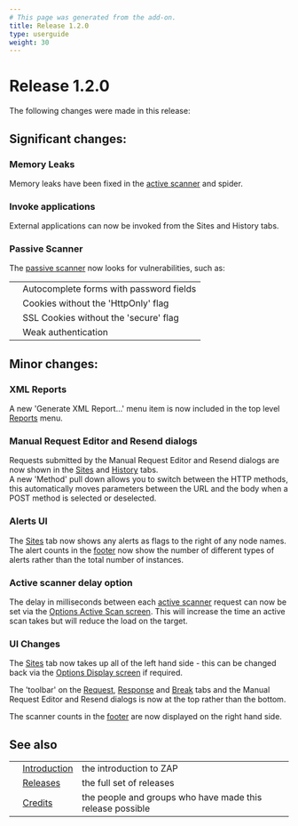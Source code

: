 ```yaml
---
# This page was generated from the add-on.
title: Release 1.2.0
type: userguide
weight: 30
---
```


# Release 1.2.0

The following changes were made in this release:

## Significant changes:

### Memory Leaks

Memory leaks have been fixed in the [active scanner](/docs/desktop/start/features/ascan/) and spider.

### Invoke applications

External applications can now be invoked from the Sites and History tabs.

### Passive Scanner

The [passive scanner](/docs/desktop/start/features/pscan/) now looks for vulnerabilities, such as:

|   |                                         |
|---|-----------------------------------------|
|   | Autocomplete forms with password fields |
|   | Cookies without the 'HttpOnly' flag     |
|   | SSL Cookies without the 'secure' flag   |
|   | Weak authentication                     |

## Minor changes:

### XML Reports

A new 'Generate XML Report...' menu item is now included in the top level [Reports](/docs/desktop/ui/tlmenu/report/) menu.

### Manual Request Editor and Resend dialogs

Requests submitted by the Manual Request Editor and Resend dialogs are now shown in the [Sites](/docs/desktop/ui/tabs/sites/) and [History](/docs/desktop/ui/tabs/history/) tabs.  
A new 'Method' pull down allows you to switch between the HTTP methods, this automatically moves parameters between the URL and the body when a POST method is selected or deselected.

### Alerts UI

The [Sites](/docs/desktop/ui/tabs/sites/) tab now shows any alerts as flags to the right of any node names.  
The alert counts in the [footer](/docs/desktop/ui/footer/) now show the number of different types of alerts rather than the total number of instances.

### Active scanner delay option

The delay in milliseconds between each [active scanner](/docs/desktop/start/features/ascan/) request can now be set via the [Options Active Scan screen](/docs/desktop/ui/dialogs/options/ascan/). This will increase the time an active scan takes but will reduce the load on the target.

### UI Changes

The [Sites](/docs/desktop/ui/tabs/sites/) tab now takes up all of the left hand side - this can be changed back via the [Options Display screen](/docs/desktop/ui/dialogs/options/ascan/) if required.  

The 'toolbar' on the [Request](/docs/desktop/ui/tabs/request/), [Response](/docs/desktop/ui/tabs/response/) and [Break](/docs/desktop/ui/tabs/break/) tabs and the Manual Request Editor and Resend dialogs is now at the top rather than the bottom.  

The scanner counts in the [footer](/docs/desktop/ui/footer/) are now displayed on the right hand side.  

## See also

|   |                                     |                                                           |
|---|-------------------------------------|-----------------------------------------------------------|
|   | [Introduction](/docs/desktop/)      | the introduction to ZAP                                   |
|   | [Releases](/docs/desktop/releases/) | the full set of releases                                  |
|   | [Credits](/docs/desktop/credits/)   | the people and groups who have made this release possible |
